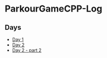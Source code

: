 # ParkourGameCPP-Log

## Days

- [Day 1](Days/Day1.md)
- [Day 2](Days/Day2.md)
- [Day 2 - part 2](Days/Day2-part2.md)
